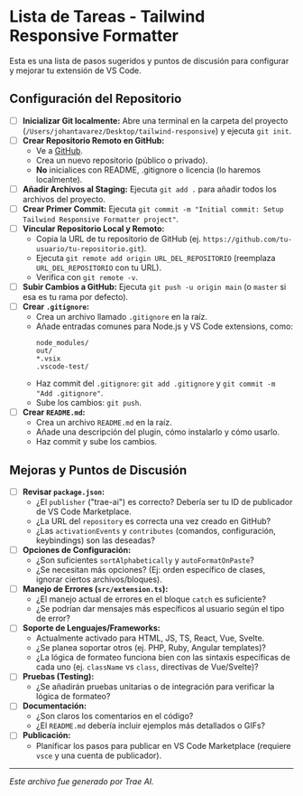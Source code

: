 # Lista de Tareas - Tailwind Responsive Formatter

Esta es una lista de pasos sugeridos y puntos de discusión para configurar y mejorar tu extensión de VS Code.

## Configuración del Repositorio

- [ ] **Inicializar Git localmente:** Abre una terminal en la carpeta del proyecto (`/Users/johantavarez/Desktop/tailwind-responsive`) y ejecuta `git init`.
- [ ] **Crear Repositorio Remoto en GitHub:**
  - Ve a [GitHub](https://github.com/new).
  - Crea un nuevo repositorio (público o privado).
  - **No** inicialices con README, .gitignore o licencia (lo haremos localmente).
- [ ] **Añadir Archivos al Staging:** Ejecuta `git add .` para añadir todos los archivos del proyecto.
- [ ] **Crear Primer Commit:** Ejecuta `git commit -m "Initial commit: Setup Tailwind Responsive Formatter project"`.
- [ ] **Vincular Repositorio Local y Remoto:**
  - Copia la URL de tu repositorio de GitHub (ej. `https://github.com/tu-usuario/tu-repositorio.git`).
  - Ejecuta `git remote add origin URL_DEL_REPOSITORIO` (reemplaza `URL_DEL_REPOSITORIO` con tu URL).
  - Verifica con `git remote -v`.
- [ ] **Subir Cambios a GitHub:** Ejecuta `git push -u origin main` (o `master` si esa es tu rama por defecto).
- [ ] **Crear `.gitignore`:**
  - Crea un archivo llamado `.gitignore` en la raíz.
  - Añade entradas comunes para Node.js y VS Code extensions, como:
    ```
    node_modules/
    out/
    *.vsix
    .vscode-test/
    ```
  - Haz commit del `.gitignore`: `git add .gitignore` y `git commit -m "Add .gitignore"`.
  - Sube los cambios: `git push`.
- [ ] **Crear `README.md`:**
  - Crea un archivo `README.md` en la raíz.
  - Añade una descripción del plugin, cómo instalarlo y cómo usarlo.
  - Haz commit y sube los cambios.

## Mejoras y Puntos de Discusión

- [ ] **Revisar `package.json`:**
  - ¿El `publisher` ("trae-ai") es correcto? Debería ser tu ID de publicador de VS Code Marketplace.
  - ¿La URL del `repository` es correcta una vez creado en GitHub?
  - ¿Las `activationEvents` y `contributes` (comandos, configuración, keybindings) son las deseadas?
- [ ] **Opciones de Configuración:**
  - ¿Son suficientes `sortAlphabetically` y `autoFormatOnPaste`?
  - ¿Se necesitan más opciones? (Ej: orden específico de clases, ignorar ciertos archivos/bloques).
- [ ] **Manejo de Errores (`src/extension.ts`):**
  - ¿El manejo actual de errores en el bloque `catch` es suficiente?
  - ¿Se podrían dar mensajes más específicos al usuario según el tipo de error?
- [ ] **Soporte de Lenguajes/Frameworks:**
  - Actualmente activado para HTML, JS, TS, React, Vue, Svelte.
  - ¿Se planea soportar otros (ej. PHP, Ruby, Angular templates)?
  - ¿La lógica de formateo funciona bien con las sintaxis específicas de cada uno (ej. `className` vs `class`, directivas de Vue/Svelte)?
- [ ] **Pruebas (Testing):**
  - ¿Se añadirán pruebas unitarias o de integración para verificar la lógica de formateo?
- [ ] **Documentación:**
  - ¿Son claros los comentarios en el código?
  - ¿El `README.md` debería incluir ejemplos más detallados o GIFs?
- [ ] **Publicación:**
  - Planificar los pasos para publicar en VS Code Marketplace (requiere `vsce` y una cuenta de publicador).

---

_Este archivo fue generado por Trae AI._

